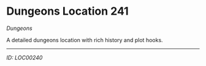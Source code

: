 # Dungeons Location 241

*Dungeons*

A detailed dungeons location with rich history and plot hooks.

---
*ID: LOC00240*